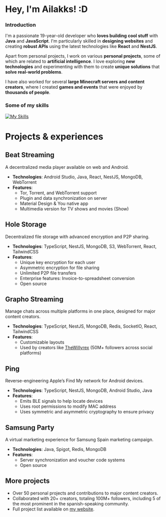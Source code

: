 # **Hey, I'm Ailakks! :D**

### **Introduction**
I'm a passionate 19-year-old developer who **loves building cool stuff** with **Java** and **JavaScript**. I'm particularly skilled in **designing websites** and creating **robust APIs** using the latest technologies like **React** and **NestJS**.

Apart from personal projects, I work on various **personal projects**, some of which are related to **artificial intelligence**. I love exploring **new technologies** and experimenting with them to create **unique solutions** that **solve real-world problems**.

I have also worked for several **large Minecraft servers and content creators**, where I created **games and events** that were enjoyed by **thousands of people**.

### **Some of my skills**

[![My Skills](https://skills-icons.vercel.app/api/icons?i=java,androidstudio,js,ts,linux,docker,html,css,tailwindcss,react,vue,nextjs,redux,zustand,webpack,vite,esbuild,rollupjs,swc,eslint,electron,tauri,express,nestjs,fastify,graphql,apollo,websocket,socketio,selenium,zod,sqlite,mysql,mongo,redis,prisma,drizzle,typeorm,sequelize,stripe,activitypub,fediverse,nginx,cloudflare,workers,vercel,firebase,git,github,gitlab,githubactions,nodejs,bun,npm,pnpm,maven,gradle,vscode,sublime,idea,webstorm,postman,bash,regex,markdown&perline=10)](https://github.com/syvixor/skills-icons)

# Projects & experiences

## Beat Streaming
A decentralized media player available on web and Android.

- **Technologies**: Android Studio, Java, React, NestJS, MongoDB, WebTorrent
- **Features**:
  - Tor, Torrent, and WebTorrent support
  - Plugin and data synchronization on server
  - Material Design & You native app
  - Multimedia version for TV shows and movies (Show)

## Hole Storage
Decentralized file storage with advanced encryption and P2P sharing.

- **Technologies**: TypeScript, NestJS, MongoDB, S3, WebTorrent, React, TailwindCSS
- **Features**:
  - Unique key encryption for each user
  - Asymmetric encryption for file sharing
  - Unlimited P2P file transfers
  - Enterprise features: Invoice-to-spreadsheet conversion
  - Open source

## Grapho Streaming
Manage chats across multiple platforms in one place, designed for major content creators.

- **Technologies**: TypeScript, NestJS, MongoDB, Redis, SocketIO, React, TailwindCSS
- **Features**:
  - Customizable layouts
  - Used by creators like [TheWillyrex](https://youtube.com/@thewillyrex) (50M+ followers across social platforms)

## Ping
Reverse-engineering Apple’s Find My network for Android devices.

- **Technologies**: TypeScript, NestJS, MongoDB, Android Studio, Java
- **Features**:
  - Emits BLE signals to help locate devices
  - Uses root permissions to modify MAC address
  - Uses symmetric and asymmetric cryptography to ensure privacy

## Samsung Party
A virtual marketing experience for Samsung Spain marketing campaign.

- **Technologies**: Java, Spigot, Redis, MongoDB
- **Features**:
  - Server synchronization and voucher code systems
  - Open source

## More projects
- Over 50 personal projects and contributions to major content creators.
- Collaborated with 20+ creators, totaling 100M+ followers, including 5 of the most prominent in the spanish-speaking community.
- Full project list available on [my website](https://ailakks.dev).
